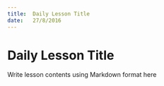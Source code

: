 ```yaml
---
title:  Daily Lesson Title
date:   27/8/2016
---
```


# Daily Lesson Title

Write lesson contents using Markdown format here